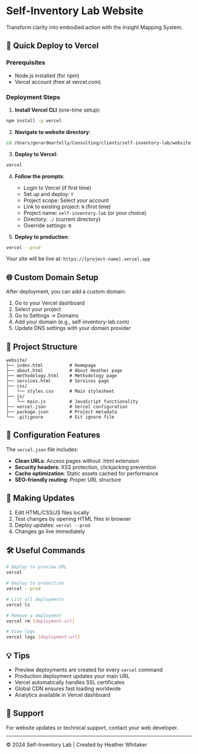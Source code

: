 # Self-Inventory Lab Website

Transform clarity into embodied action with the Insight Mapping System.

## 🚀 Quick Deploy to Vercel

### Prerequisites
- Node.js installed (for npm)
- Vercel account (free at vercel.com)

### Deployment Steps

1. **Install Vercel CLI** (one-time setup):
```bash
npm install -g vercel
```

2. **Navigate to website directory**:
```bash
cd /Users/gerardmartelly/Consulting/clients/self-inventory-lab/website
```

3. **Deploy to Vercel**:
```bash
vercel
```

4. **Follow the prompts**:
   - Login to Vercel (if first time)
   - Set up and deploy: `Y`
   - Project scope: Select your account
   - Link to existing project: `N` (first time)
   - Project name: `self-inventory-lab` (or your choice)
   - Directory: `./` (current directory)
   - Override settings: `N`

5. **Deploy to production**:
```bash
vercel --prod
```

Your site will be live at: `https://[project-name].vercel.app`

## 🌐 Custom Domain Setup

After deployment, you can add a custom domain:

1. Go to your Vercel dashboard
2. Select your project
3. Go to Settings → Domains
4. Add your domain (e.g., self-inventory-lab.com)
5. Update DNS settings with your domain provider

## 📁 Project Structure

```
website/
├── index.html          # Homepage
├── about.html          # About Heather page
├── methodology.html    # Methodology page
├── services.html       # Services page
├── css/
│   └── styles.css      # Main stylesheet
├── js/
│   └── main.js         # JavaScript functionality
├── vercel.json         # Vercel configuration
├── package.json        # Project metadata
└── .gitignore          # Git ignore file
```

## 🔧 Configuration Features

The `vercel.json` file includes:
- **Clean URLs**: Access pages without .html extension
- **Security headers**: XSS protection, clickjacking prevention
- **Cache optimization**: Static assets cached for performance
- **SEO-friendly routing**: Proper URL structure

## 📝 Making Updates

1. Edit HTML/CSS/JS files locally
2. Test changes by opening HTML files in browser
3. Deploy updates: `vercel --prod`
4. Changes go live immediately

## 🛠️ Useful Commands

```bash
# Deploy to preview URL
vercel

# Deploy to production
vercel --prod

# List all deployments
vercel ls

# Remove a deployment
vercel rm [deployment-url]

# View logs
vercel logs [deployment-url]
```

## 💡 Tips

- Preview deployments are created for every `vercel` command
- Production deployment updates your main URL
- Vercel automatically handles SSL certificates
- Global CDN ensures fast loading worldwide
- Analytics available in Vercel dashboard

## 📧 Support

For website updates or technical support, contact your web developer.

---

© 2024 Self-Inventory Lab | Created by Heather Whitaker